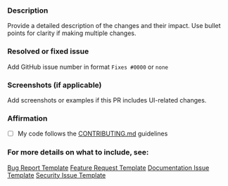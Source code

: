 ### Description
Provide a detailed description of the changes and their impact. Use bullet points for clarity if making multiple changes.    

### Resolved or fixed issue
Add GitHub issue number in format `Fixes #0000` or `none`  

### Screenshots (if applicable)  
Add screenshots or examples if this PR includes UI-related changes.  

### Affirmation

- [ ] My code follows the [CONTRIBUTING.md](https://github.com/hxrshxz/shopstr/blob/main/contributing.md) guidelines

### For more details on what to include, see:

[Bug Report Template](https://github.com/shopstr-eng/shopstr/blob/main/.github/ISSUE_TEMPLATE/bug_report.md)
[Feature Request Template](https://github.com/shopstr-eng/shopstr/blob/main/.github/ISSUE_TEMPLATE/feature_request.md)
[Documentation Issue Template](https://github.com/shopstr-eng/shopstr/blob/main/.github/ISSUE_TEMPLATE/documentation_improvement.md)
[Security Issue Template](https://github.com/shopstr-eng/shopstr/blob/main/.github/ISSUE_TEMPLATE/security_vulnerability.md)